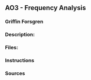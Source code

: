 ## AO3 - Frequency Analysis
### Griffin Forsgren
### Description:

### Files:

### Instructions

### Sources
